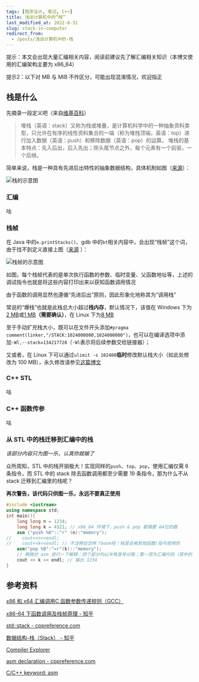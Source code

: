 ```yaml
---
tags: [程序设计, 笔记, C++]
title: 浅谈计算机中的“栈”
last_modified_at: 2022-8-31
slug: stack-in-computer
redirect_from: 
  - /posts/浅谈计算机中的-栈
---
```


提示：本文会出现大量汇编相关内容，阅读前建议先了解汇编相关知识（本博文使用的汇编架构主要为 x86_64）

提示2：以下对 MB 与 MiB 不作区分，可能出现混淆情况，欢迎指正

## 栈是什么

先摘录一段定义吧（来自[维基百科](https://zh.wikipedia.org/wiki/%E5%A0%86%E6%A0%88)）

> 堆栈（英语：stack）又称为栈或堆叠，是计算机科学中的一种抽象资料类型，只允许在有序的线性资料集合的一端（称为堆栈顶端，英语：top）进行加入数据（英语：push）和移除数据（英语：pop）的运算。
> 堆栈的基本特点：先入后出，后入先出；除头尾节点之外，每个元素有一个前驱，一个后继。

简单来说，栈是一种具有先进后出特性的抽象数据结构，具体机制如图（[来源](https://zhuanlan.zhihu.com/p/346164833)）：

![栈的示意图](https://s2.loli.net/2022/08/31/hJY6E3PidQCUr7X.jpg)

### 汇编

咕

### 栈帧

在 Java 中的`e.printStacks()`、gdb 中的`bt`相关内容中，会出现“栈帧”这个词，由于找不到定义直接上图（[来源](https://zhuanlan.zhihu.com/p/27339191)
）：

![栈帧的示意图](https://s2.loli.net/2022/08/31/RcEIJi4LmY2vCrb.png)

如图，每个栈帧代表的是单次执行函数的参数、临时变量、父函数地址等，上述的调试指令也就是将这些内容打印出来以获知函数调用情况

由于函数的调用显然也遵循“先进后出”原则，因此形象化地称其为“调用栈”

常说的“爆栈”也就是此栈总大小超过**栈内存**，默认情况下，该值在 Windows 下为[2 MB](https://www.cnblogs.com/BobHuang/p/14532924.html)或[1 MB](https://docs.microsoft.com/en-us/cpp/build/reference/stack-stack-allocations?view=msvc-170)**（需要确认）**，在 Linux 下为[8 MB](https://blog.csdn.net/u010150046/article/details/76460634)

至于手动扩充栈大小，既可以在文件开头添加`#pragma comment(linker,"/STACK:1024000000,1024000000")`，也可以在编译选项中添加`-Wl,--stack=134217728`（`-Wl`表示将后续参数交给链接器）；

又或者，在 Linux 下可以通过`ulimit -s 102400`**临时**修改默认栈大小（如此处修改为 100 MB），永久修改请参见[这篇博文](https://blog.csdn.net/qq_41209741/article/details/89460403)

### C++ STL

咕

### C++ 函数传参

咕

### 从 STL 中的栈迁移到汇编中的栈

*该部分内容只为图一乐，认真你就输了*

众所周知，STL 中的栈开销极大！实现同样的`push`、`top`、`pop`，使用汇编仅需 6 条指令，而 STL 中的 stack 除去函数调用都至少需要 19 条指令，那为什么不从 stack 迁移到汇编里的栈呢？

**再次警告，该代码只供图一乐，永远不要真正使用**

```cpp
#include <iostream>
using namespace std;
int main(){
    long long n = 1234;
    long long k = 4321; // x86_64 环境下，push & pop 都需要 64位的数
    asm ("push %0"::"r" (n):"memory");
//    cout<<n<<endl;
//    cout<<k<<endl; // 不注释会怎样？boom啦！栈是会被其他函数/指令使用的
    asm("pop %0":"=r"(k)::"memory");
    // 稍微对 asm 进行一下解释：四个部分均以半角冒号分隔；第一项为汇编代码（其中的 %0 表示第一个参数；第二项为输出列表；第三项为输入列表；第四项为特殊标识（此处用于说明内存会被更改））
    cout << k << endl; // 输出 1234
}
```

## 参考资料

[x86 和 x64 汇编调用C 函数参数传递规则（GCC）](https://blog.csdn.net/wdjjwb/article/details/76504285)

[x86-64 下函数调用及栈帧原理 - 知乎](https://zhuanlan.zhihu.com/p/27339191)

[std::stack - cppreference.com](https://en.cppreference.com/w/cpp/container/stack)

[数据结构-栈（Stack） - 知乎](https://zhuanlan.zhihu.com/p/346164833)

[Compiler Explorer](https://godbolt.org/)

[asm declaration - cppreference.com](https://en.cppreference.com/w/cpp/language/asm)

[C/C++ keyword: asm](https://cse.unl.edu/~witty/class/csce351/Project/documents/C&ASM_in_Nios-II.pdf)
